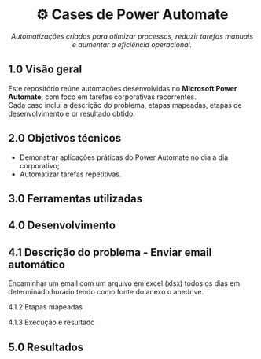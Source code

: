 <h1 align="center">⚙️ Cases de Power Automate</h1>
<p align="center">
  <em>Automatizações criadas para otimizar processos, reduzir tarefas manuais e aumentar a eficiência operacional.</em>
</p>

## **1.0 Visão geral**
Este repositório reúne automações desenvolvidas no **Microsoft Power Automate**, com foco em tarefas corporativas recorrentes.  
Cada caso inclui a descrição do problema, etapas mapeadas, etapas de desenvolvimento e or resultado obtido.

## **2.0 Objetivos técnicos**

- Demonstrar aplicações práticas do Power Automate no dia a dia corporativo;  
- Automatizar tarefas repetitivas.
  
## **3.0 Ferramentas utilizadas**

## **4.0 Desenvolvimento**

## 4.1 Descrição do problema - Enviar email automático

Encaminhar um email com um arquivo em excel (xlsx) todos os dias em determinado horário tendo como fonte do anexo o anedrive. 

4.1.2 Etapas mapeadas

4.1.3 Execução e resultado

## **5.0 Resultados**

